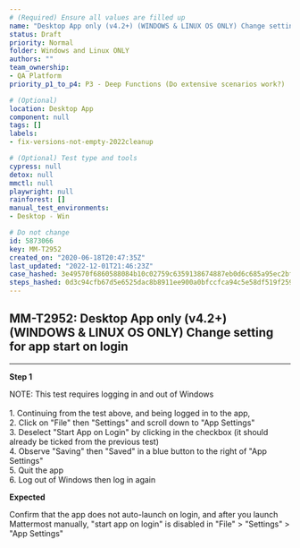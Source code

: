 ```yaml
---
# (Required) Ensure all values are filled up
name: "Desktop App only (v4.2+) (WINDOWS & LINUX OS ONLY) Change setting for app start on login"
status: Draft
priority: Normal
folder: Windows and Linux ONLY
authors: ""
team_ownership: 
- QA Platform
priority_p1_to_p4: P3 - Deep Functions (Do extensive scenarios work?)

# (Optional)
location: Desktop App
component: null
tags: []
labels: 
- fix-versions-not-empty-2022cleanup

# (Optional) Test type and tools
cypress: null
detox: null
mmctl: null
playwright: null
rainforest: []
manual_test_environments: 
- Desktop - Win

# Do not change
id: 5873066
key: MM-T2952
created_on: "2020-06-18T20:47:35Z"
last_updated: "2022-12-01T21:46:23Z"
case_hashed: 3e49570f6860588084b10c02759c6359138674887eb0d6c685a95ec2bf4717eec1a1e3530c9ba32c4d487b57e71be726
steps_hashed: 0d3c94cfb67d5e6525dac8b8911ee900a0bfccfca94c5e58df519f2598182d6d9b9a19fb3e42dfcdd7cc5517d0638d8f
---
```


<!-- (Auto-generated) Based on frontmatter's "key" and "name" -->

## MM-T2952: Desktop App only (v4.2+) (WINDOWS & LINUX OS ONLY) Change setting for app start on login

---

**Step 1**

NOTE: This test requires logging in and out of Windows\
\
1\. Continuing from the test above, and being logged in to the app,\
2\. Click on "File" then "Settings" and scroll down to "App Settings"\
3\. Deselect "Start App on Login" by clicking in the checkbox (it should already be ticked from the previous test)\
4\. Observe "Saving" then "Saved" in a blue button to the right of "App Settings"\
5\. Quit the app\
6\. Log out of Windows then log in again

**Expected**

Confirm that the app does not auto-launch on login, and after you launch Mattermost manually, "start app on login" is disabled in "File" > "Settings" > "App Settings"
